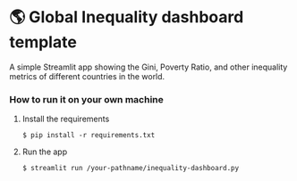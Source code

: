 # :earth_americas: Global Inequality dashboard template
A simple Streamlit app showing the Gini, Poverty Ratio, and other inequality metrics of different countries in the world.

### How to run it on your own machine

1. Install the requirements

   ```
   $ pip install -r requirements.txt
   ```

2. Run the app

   ```
   $ streamlit run /your-pathname/inequality-dashboard.py
   ```
